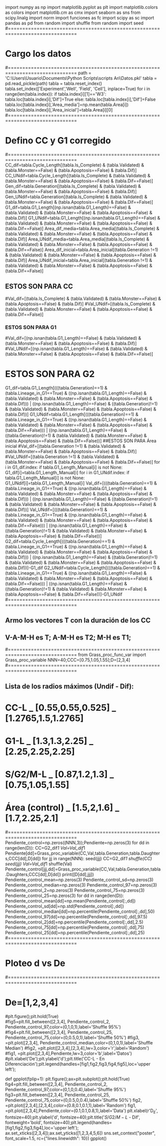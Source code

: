 import numpy as np
import matplotlib.pyplot as plt
import matplotlib.colors as colors
import matplotlib.cm as cmx
import seaborn as sns
from scipy.linalg import norm
import funciones as fc
import scipy as sc
import pandas as pd
from random import shuffle
from random import seed
#==============================================================================
# Cargo los datos
#==============================================================================
path = 'C:\\Users\\Usuario\\Documents\\Python Scripts\\scripts Ari\\Datos.pkl'
tabla = pd.read_pickle(path)
tabla = tabla.reset_index()
tabla.set_index(['Experiment','Well', 'Field', 'Cell'], inplace=True)
for i in range(len(tabla.index)):
    if tabla.index[i][1]=='W3':
        tabla.loc[tabla.index[i],'Dif']=True
    else:
        tabla.loc[tabla.index[i],'Dif']=False
    tabla.loc[tabla.index[i],'Area_media']=np.mean(tabla.Area[i])
    tabla.loc[tabla.index[i],'Area_inicial']=tabla.Area[i][0]
#==============================================================================
# Defino CC y G1 corregido
#==============================================================================            
CC_dif=tabla.Cycle_Length[(tabla.Is_Complete) & (tabla.Validated) & (tabla.Monster==False) & (tabla.Apoptosis==False) & (tabla.Dif)]
CC_UNdif=tabla.Cycle_Length[(tabla.Is_Complete) & (tabla.Validated) & (tabla.Monster==False) & (tabla.Apoptosis==False) & (tabla.Dif==False)]
Gen_dif=tabla.Generation[(tabla.Is_Complete) & (tabla.Validated) & (tabla.Monster==False) & (tabla.Apoptosis==False) & (tabla.Dif)]
Gen_UNdif=tabla.Generation[(tabla.Is_Complete) & (tabla.Validated) & (tabla.Monster==False) & (tabla.Apoptosis==False) & (tabla.Dif==False)]
G1_dif=tabla.G1_Length[(np.isnan(tabla.G1_Length)==False) & (tabla.Validated) & (tabla.Monster==False) & (tabla.Apoptosis==False) & (tabla.Dif)]
G1_UNdif=tabla.G1_Length[(np.isnan(tabla.G1_Length)==False) & (tabla.Validated) & (tabla.Monster==False) & (tabla.Apoptosis==False) & (tabla.Dif==False)]
Area_dif_media=tabla.Area_media[(tabla.Is_Complete) & (tabla.Validated) & (tabla.Monster==False) & (tabla.Apoptosis==False) & (tabla.Dif)]
Area_UNdif_media=tabla.Area_media[(tabla.Is_Complete) & (tabla.Validated) & (tabla.Monster==False) & (tabla.Apoptosis==False) & (tabla.Dif==False)]
Area_dif_inicial=tabla.Area_inicial[(tabla.Generation !=1) & (tabla.Validated) & (tabla.Monster==False) & (tabla.Apoptosis==False) & (tabla.Dif)]
Area_UNdif_inicial=tabla.Area_inicial[(tabla.Generation !=1) & (tabla.Validated) & (tabla.Monster==False) & (tabla.Apoptosis==False) & (tabla.Dif==False)]
## ESTOS SON PARA CC
#Val_dif=[(tabla.Is_Complete) & (tabla.Validated) & (tabla.Monster==False) & (tabla.Apoptosis==False) & (tabla.Dif)]
#Val_UNdif=[(tabla.Is_Complete) & (tabla.Validated) & (tabla.Monster==False) & (tabla.Apoptosis==False) & (tabla.Dif==False)]
### ESTOS SON PARA G1
#Val_dif=[(np.isnan(tabla.G1_Length)==False) & (tabla.Validated) & (tabla.Monster==False) & (tabla.Apoptosis==False) & (tabla.Dif)]
#Val_UNdif=[(np.isnan(tabla.G1_Length)==False) & (tabla.Validated) & (tabla.Monster==False) & (tabla.Apoptosis==False) & (tabla.Dif==False)]
# ESTOS SON PARA G2
G1_dif=tabla.G1_Length[(((tabla.Generation)==1) & (tabla.Lineage_in_G1==True) & ((np.isnan(tabla.G1_Length)==False) & (tabla.Validated) & (tabla.Monster==False) & (tabla.Apoptosis==False) & (tabla.Dif))) | ((np.isnan(tabla.G1_Length)==False) & ((tabla.Generation)!=1) & (tabla.Validated) & (tabla.Monster==False) & (tabla.Apoptosis==False) & (tabla.Dif))]
G1_UNdif=tabla.G1_Length[(((tabla.Generation)==1) & (tabla.Lineage_in_G1==True) & ((np.isnan(tabla.G1_Length)==False) & (tabla.Validated) & (tabla.Monster==False) & (tabla.Apoptosis==False) & (tabla.Dif==False))) | ((np.isnan(tabla.G1_Length)==False) & ((tabla.Generation)!=1) & (tabla.Validated) & (tabla.Monster==False) & (tabla.Apoptosis==False) & (tabla.Dif==False))]
##ESTOS SON PARA Área inicial
#Val_dif=[(tabla.Generation !=1) & (tabla.Validated) & (tabla.Monster==False) & (tabla.Apoptosis==False) & (tabla.Dif)]
#Val_UNdif=[(tabla.Generation !=1) & (tabla.Validated) & (tabla.Monster==False) & (tabla.Apoptosis==False) & (tabla.Dif==False)]
for i in G1_dif.index:
    if tabla.G1_Length_Manual[i] is not None:
        G1_dif[i]=tabla.G1_Length_Manual[i]
for i in G1_UNdif.index:
    if tabla.G1_Length_Manual[i] is not None:
        G1_UNdif[i]=tabla.G1_Length_Manual[i]
Val_dif=[(((tabla.Generation)==1) & (tabla.Lineage_in_G1==True) & ((np.isnan(tabla.G1_Length)==False) & (tabla.Validated) & (tabla.Monster==False) & (tabla.Apoptosis==False) & (tabla.Dif))) | ((np.isnan(tabla.G1_Length)==False) & ((tabla.Generation)!=1) & (tabla.Validated) & (tabla.Monster==False) & (tabla.Apoptosis==False) & (tabla.Dif))]
Val_UNdif=[(((tabla.Generation)==1) & (tabla.Lineage_in_G1==True) & ((np.isnan(tabla.G1_Length)==False) & (tabla.Validated) & (tabla.Monster==False) & (tabla.Apoptosis==False) & (tabla.Dif==False))) | ((np.isnan(tabla.G1_Length)==False) & ((tabla.Generation)!=1) & (tabla.Validated) & (tabla.Monster==False) & (tabla.Apoptosis==False) & (tabla.Dif==False))]
G2_dif=tabla.Cycle_Length[(((tabla.Generation)==1) & (tabla.Lineage_in_G1==True) & ((np.isnan(tabla.G1_Length)==False) & (tabla.Validated) & (tabla.Monster==False) & (tabla.Apoptosis==False) & (tabla.Dif))) | ((np.isnan(tabla.G1_Length)==False) & ((tabla.Generation)!=1) & (tabla.Validated) & (tabla.Monster==False) & (tabla.Apoptosis==False) & (tabla.Dif))]-G1_dif
G2_UNdif=tabla.Cycle_Length[(((tabla.Generation)==1) & (tabla.Lineage_in_G1==True) & ((np.isnan(tabla.G1_Length)==False) & (tabla.Validated) & (tabla.Monster==False) & (tabla.Apoptosis==False) & (tabla.Dif==False))) | ((np.isnan(tabla.G1_Length)==False) & ((tabla.Generation)!=1) & (tabla.Validated) & (tabla.Monster==False) & (tabla.Apoptosis==False) & (tabla.Dif==False))]-G1_UNdif
#==============================================================================
## Armo los vectores T con la duración de los CC
## V-A-M-H es T; A-M-H es T2; M-H es T1;
#==============================================================================
from Grass_proc_func_var import Grass_proc_variable
NNN=40;CCC=[0.75,1.05,1.55];D=[2,3,4]
#==============================================================================
## Lista de los radios máximos (Undif - Dif):
# CC-L _ [0.55,0.55,0.525] _ [1.2765,1.5,1.2765]
# G1-L _  [1.3,1.3,2.25] _ [2.25,2.25,2.25]
# S/G2/M-L _ [0.87,1.2,1.3] _ [0.75,1.05,1.55]
# Área (control) _ [1.5,2,1.6] _ [1.7,2.25,2.1]
#==============================================================================
Pendiente_control=np.zeros((NNN,3));Pendiente=np.zeros(3)
for dd in range(len(D)):
    CC=G2_dif*1
    Val=Val_dif*1
    Pendiente[dd]=Grass_proc_variable(CC,Val,tabla.Generation,tabla.Daughters,CCC[dd],D[dd])
    for jjj in range(NNN):
        seed(jjj)
        CC=G2_dif*1
        shuffle(CC)
        seed(jjj)
        Val=Val_dif*1
        shuffle(Val)
        Pendiente_control[jjj,dd]=Grass_proc_variable(CC,Val,tabla.Generation,tabla.Daughters,CCC[dd],D[dd])
        print([D[dd],jjj])
Pendiente_control_mean=np.zeros(3)
Pendiente_control_sd=np.zeros(3)
Pendiente_control_median=np.zeros(3)
Pendiente_control_97=np.zeros(3)
Pendiente_control_2=np.zeros(3)
Pendiente_control_75=np.zeros(3)
Pendiente_control_25=np.zeros(3)
for dd in range(len(D)):
    Pendiente_control_mean[dd]=np.mean(Pendiente_control[:,dd])
    Pendiente_control_sd[dd]=np.std(Pendiente_control[:,dd])
    Pendiente_control_median[dd]=np.percentile(Pendiente_control[:,dd],50)
    Pendiente_control_97[dd]=np.percentile(Pendiente_control[:,dd],97.5)
    Pendiente_control_2[dd]=np.percentile(Pendiente_control[:,dd],2.5)    
    Pendiente_control_75[dd]=np.percentile(Pendiente_control[:,dd],75)
    Pendiente_control_25[dd]=np.percentile(Pendiente_control[:,dd],25)
#==============================================================================
# Ploteo d vs De
#==============================================================================
# De=[1,2,3,4]
#plt.figure();plt.hold(True)        
#fig5=plt.fill_between([2,3,4], Pendiente_control_2, Pendiente_control_97,color=(0,1,0,1),label='Shuffle 95%')
#fig4=plt.fill_between([2,3,4], Pendiente_control_25, Pendiente_control_75,color=(0,0.5,0,1),label='Shuffle 50%')
#fig3, =plt.plot([2,3,4], Pendiente_control_median,color=(0,1,0,1),label='Shuffle Median') 
#fig2, =plt.plot([2,3,4],[2,3,4],lw=3,color='r',label='Random')
#fig1, =plt.plot([2,3,4],Pendiente,lw=3,color='b',label='Datos')
#plt.xlabel('De');plt.ylabel('d');plt.title('CC-L - En Diferenciación');plt.legend(handles=[fig1,fig2,fig3,fig4,fig5],loc='upper left');
          
def gpplot(fplip=1):
     plt.figure();ax=plt.subplot();plt.hold(True)         
     fig4=plt.fill_between([2,3,4], Pendiente_control_2, Pendiente_control_97,color=(0,1,0,0.4),label='Shuffle 95%')
     fig3=plt.fill_between([2,3,4], Pendiente_control_25, Pendiente_control_75,color=(0,0.5,0,0.4),label='Shuffle 50%')
     fig2, =plt.plot([2,3,4],[2,3,4],color=(0.8,0.1,0.1,1),label='Random')
     fig1, =plt.plot([2,3,4],Pendiente,color=(0.1,0.1,0.8,1),label='Data')
     plt.xlabel(r'D$_E$', fontsize=40);plt.ylabel('d', fontsize=40);plt.title('$S/G2/M-L$ - Dif', fontweight='bold', fontsize=40);plt.legend(handles=[fig1,fig2,fig3,fig4],loc='upper left');
     ax.set_xticks([2,3,4]);ax.set_yticks([1,2,3,4,5,6])
sns.set_context("poster", font_scale=1.5, rc={"lines.linewidth": 10})
gpplot()    
